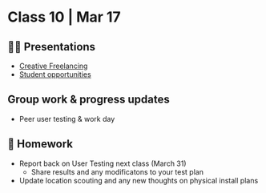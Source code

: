# Class 10 | Mar 17

## 👨‍🏫 Presentations

- [Creative Freelancing](../docs/creative-freelancing.md)
- [Student opportunities](../docs/student-opportunities.md)

## Group work & progress updates

- Peer user testing & work day

## 📝 Homework

- Report back on User Testing next class (March 31)
  - Share results and any modificatons to your test plan
- Update location scouting and any new thoughts on physical install plans